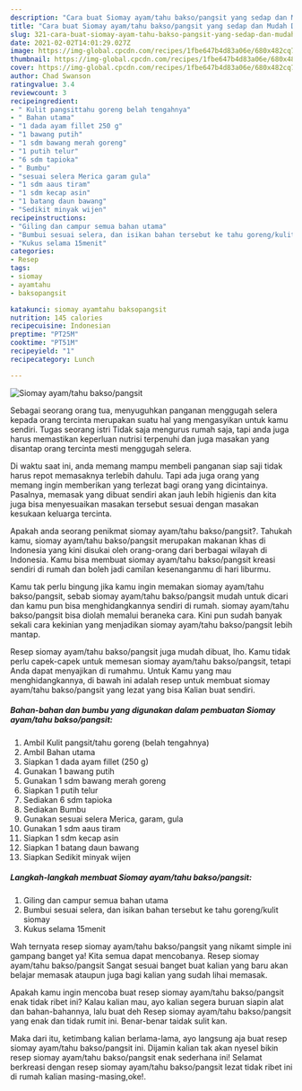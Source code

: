 ```yaml
---
description: "Cara buat Siomay ayam/tahu bakso/pangsit yang sedap dan Mudah Dibuat"
title: "Cara buat Siomay ayam/tahu bakso/pangsit yang sedap dan Mudah Dibuat"
slug: 321-cara-buat-siomay-ayam-tahu-bakso-pangsit-yang-sedap-dan-mudah-dibuat
date: 2021-02-02T14:01:29.027Z
image: https://img-global.cpcdn.com/recipes/1fbe647b4d83a06e/680x482cq70/siomay-ayamtahu-baksopangsit-foto-resep-utama.jpg
thumbnail: https://img-global.cpcdn.com/recipes/1fbe647b4d83a06e/680x482cq70/siomay-ayamtahu-baksopangsit-foto-resep-utama.jpg
cover: https://img-global.cpcdn.com/recipes/1fbe647b4d83a06e/680x482cq70/siomay-ayamtahu-baksopangsit-foto-resep-utama.jpg
author: Chad Swanson
ratingvalue: 3.4
reviewcount: 3
recipeingredient:
- " Kulit pangsittahu goreng belah tengahnya"
- " Bahan utama"
- "1 dada ayam fillet 250 g"
- "1 bawang putih"
- "1 sdm bawang merah goreng"
- "1 putih telur"
- "6 sdm tapioka"
- " Bumbu"
- "sesuai selera Merica garam gula"
- "1 sdm aaus tiram"
- "1 sdm kecap asin"
- "1 batang daun bawang"
- "Sedikit minyak wijen"
recipeinstructions:
- "Giling dan campur semua bahan utama"
- "Bumbui sesuai selera, dan isikan bahan tersebut ke tahu goreng/kulit siomay"
- "Kukus selama 15menit"
categories:
- Resep
tags:
- siomay
- ayamtahu
- baksopangsit

katakunci: siomay ayamtahu baksopangsit 
nutrition: 145 calories
recipecuisine: Indonesian
preptime: "PT25M"
cooktime: "PT51M"
recipeyield: "1"
recipecategory: Lunch

---
```



![Siomay ayam/tahu bakso/pangsit](https://img-global.cpcdn.com/recipes/1fbe647b4d83a06e/680x482cq70/siomay-ayamtahu-baksopangsit-foto-resep-utama.jpg)

Sebagai seorang orang tua, menyuguhkan panganan menggugah selera kepada orang tercinta merupakan suatu hal yang mengasyikan untuk kamu sendiri. Tugas seorang istri Tidak saja mengurus rumah saja, tapi anda juga harus memastikan keperluan nutrisi terpenuhi dan juga masakan yang disantap orang tercinta mesti menggugah selera.

Di waktu  saat ini, anda memang mampu membeli panganan siap saji tidak harus repot memasaknya terlebih dahulu. Tapi ada juga orang yang memang ingin memberikan yang terlezat bagi orang yang dicintainya. Pasalnya, memasak yang dibuat sendiri akan jauh lebih higienis dan kita juga bisa menyesuaikan masakan tersebut sesuai dengan masakan kesukaan keluarga tercinta. 



Apakah anda seorang penikmat siomay ayam/tahu bakso/pangsit?. Tahukah kamu, siomay ayam/tahu bakso/pangsit merupakan makanan khas di Indonesia yang kini disukai oleh orang-orang dari berbagai wilayah di Indonesia. Kamu bisa membuat siomay ayam/tahu bakso/pangsit kreasi sendiri di rumah dan boleh jadi camilan kesenanganmu di hari liburmu.

Kamu tak perlu bingung jika kamu ingin memakan siomay ayam/tahu bakso/pangsit, sebab siomay ayam/tahu bakso/pangsit mudah untuk dicari dan kamu pun bisa menghidangkannya sendiri di rumah. siomay ayam/tahu bakso/pangsit bisa diolah memalui beraneka cara. Kini pun sudah banyak sekali cara kekinian yang menjadikan siomay ayam/tahu bakso/pangsit lebih mantap.

Resep siomay ayam/tahu bakso/pangsit juga mudah dibuat, lho. Kamu tidak perlu capek-capek untuk memesan siomay ayam/tahu bakso/pangsit, tetapi Anda dapat menyajikan di rumahmu. Untuk Kamu yang mau menghidangkannya, di bawah ini adalah resep untuk membuat siomay ayam/tahu bakso/pangsit yang lezat yang bisa Kalian buat sendiri.

<!--inarticleads1-->

##### Bahan-bahan dan bumbu yang digunakan dalam pembuatan Siomay ayam/tahu bakso/pangsit:

1. Ambil  Kulit pangsit/tahu goreng (belah tengahnya)
1. Ambil  Bahan utama
1. Siapkan 1 dada ayam fillet (250 g)
1. Gunakan 1 bawang putih
1. Gunakan 1 sdm bawang merah goreng
1. Siapkan 1 putih telur
1. Sediakan 6 sdm tapioka
1. Sediakan  Bumbu
1. Gunakan sesuai selera Merica, garam, gula
1. Gunakan 1 sdm aaus tiram
1. Siapkan 1 sdm kecap asin
1. Siapkan 1 batang daun bawang
1. Siapkan Sedikit minyak wijen




<!--inarticleads2-->

##### Langkah-langkah membuat Siomay ayam/tahu bakso/pangsit:

1. Giling dan campur semua bahan utama
1. Bumbui sesuai selera, dan isikan bahan tersebut ke tahu goreng/kulit siomay
1. Kukus selama 15menit




Wah ternyata resep siomay ayam/tahu bakso/pangsit yang nikamt simple ini gampang banget ya! Kita semua dapat mencobanya. Resep siomay ayam/tahu bakso/pangsit Sangat sesuai banget buat kalian yang baru akan belajar memasak ataupun juga bagi kalian yang sudah lihai memasak.

Apakah kamu ingin mencoba buat resep siomay ayam/tahu bakso/pangsit enak tidak ribet ini? Kalau kalian mau, ayo kalian segera buruan siapin alat dan bahan-bahannya, lalu buat deh Resep siomay ayam/tahu bakso/pangsit yang enak dan tidak rumit ini. Benar-benar taidak sulit kan. 

Maka dari itu, ketimbang kalian berlama-lama, ayo langsung aja buat resep siomay ayam/tahu bakso/pangsit ini. Dijamin kalian tak akan nyesel bikin resep siomay ayam/tahu bakso/pangsit enak sederhana ini! Selamat berkreasi dengan resep siomay ayam/tahu bakso/pangsit lezat tidak ribet ini di rumah kalian masing-masing,oke!.

